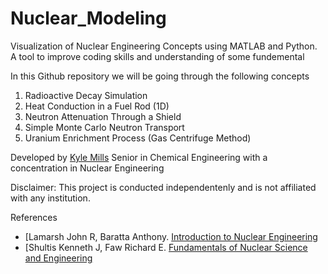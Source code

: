 # Nuclear_Modeling
Visualization of Nuclear Engineering Concepts using MATLAB and Python. A tool to improve coding skills and understanding of some fundemental 

In this Github repository we will be going through the following concepts 
1) Radioactive Decay Simulation
2) Heat Conduction in a Fuel Rod (1D)
3) Neutron Attenuation Through a Shield
4) Simple Monte Carlo Neutron Transport
5) Uranium Enrichment Process (Gas Centrifuge Method) 

Developed by 
[Kyle Mills](https://github.com/KMills245)
Senior in Chemical Engineering with a concentration in Nuclear Engineering

Disclaimer: This project is conducted independentenly and is not affiliated with any institution. 

References
+ [Lamarsh John R, Baratta Anthony. [Introduction to Nuclear Engineering](https://www.amazon.com/Introduction-Nuclear-Engineering-John-Lamarsh/dp/0201824981/ref=sr_1_3?crid=CLZMLZE7OJV&dib=eyJ2IjoiMSJ9.AQR1Utjj4LMlnBWbcMq98EJ0U5J4q56i1T4m70CDjni0Ioi1y2nCX1FylAPdhLc8_9HG9NFZJElyYZt6fZZKbCMEPTWMx1yebQTYSWdQoWCqOEU-7xNwiuabear1OQMUT8G5oZxH5V6SkGNzfeiPE42oNuXrrUz9UlhV-cXS1fJb7MHEoOfRvbwRC1Q3ngOqVvs56u6srqo_GpWqSlH7sF96uTq8LS4Z0YnC7gD5WA4.SV2QzxHVXr7ltPb-HQyrB5W23gU3BQvHNkkEpSX0cU0&dib_tag=se&keywords=introduction+to+nuclear+engineering&qid=1741416984&s=books&sprefix=introduction+to+nuclear+engineering%2Cstripbooks%2C110&sr=1-3)
+ [Shultis Kenneth J, Faw Richard E. [Fundamentals of Nuclear Science and Engineering](https://www.amazon.com/Fundamentals-Nuclear-Science-Engineering-Kenneth/dp/1498769292)